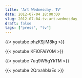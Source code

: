 ```yaml
---
title: 'Art Wednesday. TV'
date: 2012-07-04 18:00:00
slug: 2012-07-04-tv-art-wednesday
draft: false
tags: ["press", "tv"]
---
```


{{< youtube phzKSjlM8kg >}}

{{< youtube KFiOFAiY0M >}}

{{< youtube 7uq9W5gYkTM >}}

{{< youtube 2QrxahbIaEs >}}